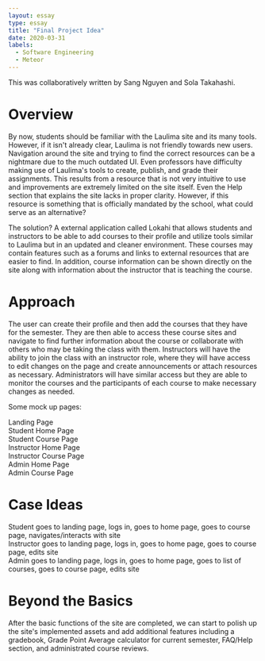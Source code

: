 ```yaml
---
layout: essay
type: essay
title: "Final Project Idea"
date: 2020-03-31
labels:
  - Software Engineering
  - Meteor
---
```

This was collaboratively written by Sang Nguyen and Sola Takahashi.

# Overview
By now, students should be familiar with the Laulima site and its many tools. However, if it isn't already clear, Laulima is not friendly
towards new users. Navigation around the site and trying to find the correct resources can be a nightmare due to the much outdated UI.
Even professors have difficulty making use of Laulima's tools to create, publish, and grade their assignments. This results from a resource
that is not very intuitive to use and improvements are extremely limited on the site itself. Even the Help 
section that explains the site lacks in proper clarity. However, if this resource is something that is officially mandated by the school, 
what could serve as an alternative?

The solution? A external application called Lokahi that allows students and instructors to be able to add courses to their profile and
utilize tools similar to Laulima but in an updated and cleaner environment. These courses may contain features such as a forums and links
to external resources that are easier to find. In addition, course information can be shown directly on the site along with information 
about the instructor that is teaching the course.

# Approach
The user can create their profile and then add the courses that they have for the semester. They are then able to access these course sites
and navigate to find further information about the course or collaborate with others who may be taking the class with them. Instructors
will have the ability to join the class with an instructor role, where they will have access to edit changes on the page and create
announcements or attach resources as necessary. Administrators will have similar access but they are able to monitor the courses and the
participants of each course to make necessary changes as needed.

Some mock up pages:
<div class="ui bulleted list">
  <div class="item">Landing Page</div>
  <div class="item">Student Home Page</div>
  <div class="item">Student Course Page</div>
  <div class="item">Instructor Home Page</div>
  <div class="item">Instructor Course Page</div>
  <div class="item">Admin Home Page</div>
  <div class="item">Admin Course Page</div>
</div>

# Case Ideas
<div class="ui bulleted list">
  <div class="item">Student goes to landing page, logs in, goes to home page, goes to course page, navigates/interacts with site</div>
  <div class="item">Instructor goes to landing page, logs in, goes to home page, goes to course page, edits site</div>
  <div class="item">Admin goes to landing page, logs in, goes to home page, goes to list of courses, goes to course page, edits site</div>
</div>

# Beyond the Basics
After the basic functions of the site are completed, we can start to polish up the site's implemented assets and add additional 
features including a gradebook, Grade Point Average calculator for current semester, FAQ/Help section, and administrated course reviews.

